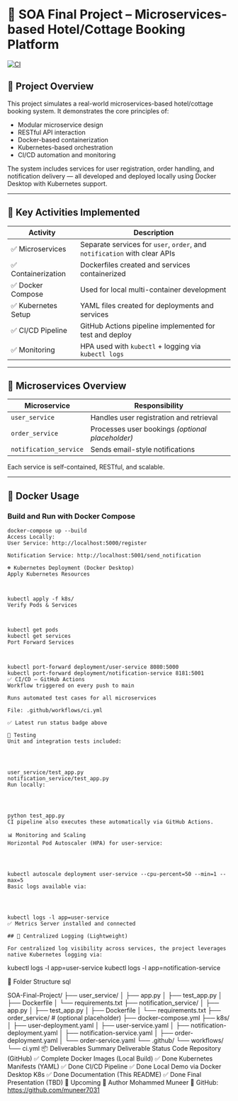 # 🏨 SOA Final Project – Microservices-based Hotel/Cottage Booking Platform

[![CI](https://github.com/muneer7031/SOA-Final-Project/actions/workflows/ci.yml/badge.svg)](https://github.com/muneer7031/SOA-Final-Project/actions)

## 📘 Project Overview

This project simulates a real-world microservices-based hotel/cottage booking system. It demonstrates the core principles of:

- Modular microservice design
- RESTful API interaction
- Docker-based containerization
- Kubernetes-based orchestration
- CI/CD automation and monitoring

The system includes services for user registration, order handling, and notification delivery — all developed and deployed locally using Docker Desktop with Kubernetes support.

---

## 🔧 Key Activities Implemented

| Activity                | Description                                                                 |
|------------------------|-----------------------------------------------------------------------------|
| ✅ Microservices        | Separate services for `user`, `order`, and `notification` with clear APIs  |
| ✅ Containerization     | Dockerfiles created and services containerized                             |
| ✅ Docker Compose       | Used for local multi-container development                                 |
| ✅ Kubernetes Setup     | YAML files created for deployments and services                            |
| ✅ CI/CD Pipeline       | GitHub Actions pipeline implemented for test and deploy                    |
| ✅ Monitoring           | HPA used with `kubectl` + logging via `kubectl logs`                       |

---

## 🧱 Microservices Overview

| Microservice          | Responsibility                                      |
|-----------------------|------------------------------------------------------|
| `user_service`        | Handles user registration and retrieval              |
| `order_service`       | Processes user bookings *(optional placeholder)*     |
| `notification_service`| Sends email-style notifications                      |

Each service is self-contained, RESTful, and scalable.

---

## 🐳 Docker Usage

### Build and Run with Docker Compose

``` 
docker-compose up --build
Access Locally:
User Service: http://localhost:5000/register

Notification Service: http://localhost:5001/send_notification

☸️ Kubernetes Deployment (Docker Desktop)
Apply Kubernetes Resources
 
 
 
kubectl apply -f k8s/
Verify Pods & Services
 
 
 
kubectl get pods
kubectl get services
Port Forward Services
 
 
 
kubectl port-forward deployment/user-service 8080:5000
kubectl port-forward deployment/notification-service 8181:5001
✅ CI/CD – GitHub Actions
Workflow triggered on every push to main

Runs automated test cases for all microservices

File: .github/workflows/ci.yml

✅ Latest run status badge above

🧪 Testing
Unit and integration tests included:

 
 
 
user_service/test_app.py
notification_service/test_app.py
Run locally:

 
 
 
python test_app.py
CI pipeline also executes these automatically via GitHub Actions.

📊 Monitoring and Scaling
Horizontal Pod Autoscaler (HPA) for user-service:

 
 
 
kubectl autoscale deployment user-service --cpu-percent=50 --min=1 --max=5
Basic logs available via:

 
 
 
kubectl logs -l app=user-service
✅ Metrics Server installed and connected

## 📜 Centralized Logging (Lightweight)

For centralized log visibility across services, the project leverages native Kubernetes logging via:

``` 
kubectl logs -l app=user-service
kubectl logs -l app=notification-service


📁 Folder Structure
sql
 
 
SOA-Final-Project/
├── user_service/
│   ├── app.py
│   ├── test_app.py
│   ├── Dockerfile
│   └── requirements.txt
├── notification_service/
│   ├── app.py
│   ├── test_app.py
│   ├── Dockerfile
│   └── requirements.txt
├── order_service/                 # (optional placeholder)
├── docker-compose.yml
├── k8s/
│   ├── user-deployment.yaml
│   ├── user-service.yaml
│   ├── notification-deployment.yaml
│   ├── notification-service.yaml
│   ├── order-deployment.yaml
│   └── order-service.yaml
└── .github/
    └── workflows/
        └── ci.yml
📦 Deliverables Summary
Deliverable	Status
Code Repository (GitHub)	✅ Complete
Docker Images (Local Build)	✅ Done
Kubernetes Manifests (YAML)	✅ Done
CI/CD Pipeline	✅ Done
Local Demo via Docker Desktop K8s	✅ Done
Documentation (This README)	✅ Done
Final Presentation (TBD)	🚧 Upcoming
🧠 Author
Mohammed Muneer
🔗 GitHub: https://github.com/muneer7031

